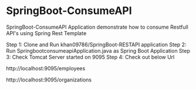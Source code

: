# SpringBoot-ConsumeAPI
SpringBoot-ConsumeAPI Application demonstrate how to consume Restfull API's  using Spring Rest Template


Step 1: Clone and Run khan09786/SpringBoot-RESTAPI application
Step 2: Run SpringbootconsumeapiApplication.java as Spring Boot Application
Step 3: Check Tomcat Server started on 9095
Step 4: Check out below Url 

  http://localhost:9095/employees
  
  http://localhost:9095/organizations

